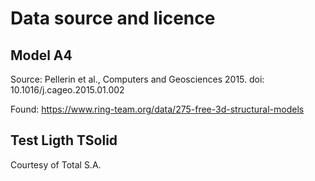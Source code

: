# Data source and licence

## Model A4

Source: Pellerin et al., Computers and Geosciences 2015. doi: 10.1016/j.cageo.2015.01.002

Found: https://www.ring-team.org/data/275-free-3d-structural-models

## Test Ligth TSolid

Courtesy of Total S.A.

